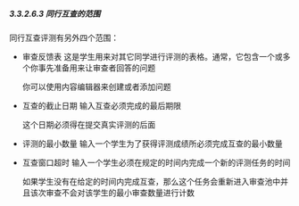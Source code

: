 ##### 3.3.2.6.3 同行互查的范围

同行互查评测有另外四个范围：
* 审查反馈表
	这是学生用来对其它同学进行评测的表格。通常，它包含一个或多个你事先准备用来让审查者回答的问题
	
	你可以使用内容编辑器来创建或者添加问题
* 互查的截止日期
	输入互查必须完成的最后期限
	
	这个日期必须得在提交真实评测的后面
* 评测的最小数量
	输入一个学生为了获得评测成绩所必须完成互查的最小数量
* 互查窗口超时
	输入一个学生必须在规定的时间内完成一个新的评测任务的时间
	
	如果学生没有在给定的时间内完成互查，那么这个任务会重新进入审查池中并且该次审查不会对该学生的最小审查数量进行计数
